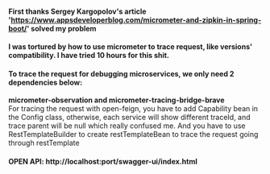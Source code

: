 #### First thanks Sergey Kargopolov's article 'https://www.appsdeveloperblog.com/micrometer-and-zipkin-in-spring-boot/' solved my problem
<h4>I was tortured by how to use micrometer to trace request, like versions' compatibility. I have tried 10 hours for this shit. 

#### To trace the request for debugging microservices, we only need 2 dependencies below:
<b>micrometer-observation and micrometer-tracing-bridge-brave</b>  
For tracing the request with open-feign, you have to add Capability bean in the Config class, otherwise, each service will show 
different traceId, and trace parent will be null which really confused me.
And you have to use RestTemplateBuilder to create restTemplateBean to trace the request going through restTemplate

#### OPEN API: http://localhost:port/swagger-ui/index.html
